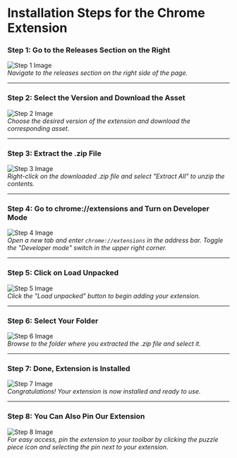# Installation Steps for the Chrome Extension

### Step 1: Go to the Releases Section on the Right
![Step 1 Image](https://github.com/user-attachments/assets/18f68acc-8d43-4c9f-824c-148e5f270468)  
*Navigate to the releases section on the right side of the page.*

---

### Step 2: Select the Version and Download the Asset
![Step 2 Image](https://github.com/user-attachments/assets/c1acb9ca-58a2-48e4-ba10-0badf9c6d8f5)  
*Choose the desired version of the extension and download the corresponding asset.*

---

### Step 3: Extract the .zip File
![Step 3 Image](https://github.com/user-attachments/assets/d389ff61-6394-4d3d-b688-2965a6f38545)  
*Right-click on the downloaded .zip file and select "Extract All" to unzip the contents.*

---

### Step 4: Go to chrome://extensions and Turn on Developer Mode
![Step 4 Image](https://github.com/user-attachments/assets/36ee8622-07bd-44b7-a943-53583a04e43a)  
*Open a new tab and enter `chrome://extensions` in the address bar. Toggle the "Developer mode" switch in the upper right corner.*

---

### Step 5: Click on Load Unpacked
![Step 5 Image](https://github.com/user-attachments/assets/7a0e6e2b-62ac-4e0a-a508-816ec5bf4438)  
*Click the "Load unpacked" button to begin adding your extension.*

---

### Step 6: Select Your Folder
![Step 6 Image](https://github.com/user-attachments/assets/f496bffc-1a3b-49a9-923d-e6123565b2c6)  
*Browse to the folder where you extracted the .zip file and select it.*

---

### Step 7: Done, Extension is Installed
![Step 7 Image](https://github.com/user-attachments/assets/625b652d-2fcb-4016-946c-baf92d3894cb)  
*Congratulations! Your extension is now installed and ready to use.*

---

### Step 8: You Can Also Pin Our Extension
![Step 8 Image](https://github.com/user-attachments/assets/e8166c99-bbc6-4b7f-bc83-8732d391f816)  
*For easy access, pin the extension to your toolbar by clicking the puzzle piece icon and selecting the pin next to your extension.*
